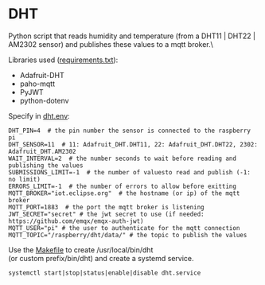# DHT
Python script that reads humidity and temperature (from a DHT11 | DHT22 | AM2302 sensor) and publishes these values to a mqtt broker.\

Libraries used ([requirements.txt](./requirements.txt)):

- Adafruit-DHT
- paho-mqtt
- PyJWT
- python-dotenv

Specify in [dht.env](./dht.env):
```
DHT_PIN=4  # the pin number the sensor is connected to the raspberry pi
DHT_SENSOR=11  # 11: Adafruit_DHT.DHT11, 22: Adafruit_DHT.DHT22, 2302: Adafruit_DHT.AM2302 
WAIT_INTERVAL=2  # the number seconds to wait before reading and publishing the values 
SUBMISSIONS_LIMIT=-1  # the number of valuesto read and publish (-1: no limit)
ERRORS_LIMIT=-1  # the number of errors to allow before exitting
MQTT_BROKER="iot.eclipse.org"  # the hostname (or ip) of the mqtt broker
MQTT_PORT=1883  # the port the mqtt broker is listening
JWT_SECRET="secret" # the jwt secret to use (if needed: https://github.com/emqx/emqx-auth-jwt) 
MQTT_USER="pi" # the user to authenticate for the mqtt connection
MQTT_TOPIC="/raspberry/dht/data/" # the topic to publish the values
```

Use the [Makefile](./Makefile) to create /usr/local/bin/dht\
(or custom prefix/bin/dht) and create a systemd service.

`systemctl start|stop|status|enable|disable dht.service`
